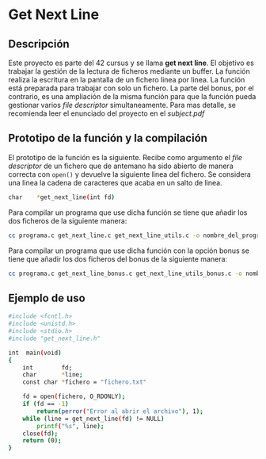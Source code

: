 # Get Next Line

## Descripción

Este proyecto es parte del 42 cursus y se llama **get next line**. El objetivo es trabajar la gestión de la lectura de ficheros mediante un buffer. La función realiza la escritura en la pantalla de un fichero linea por linea. La función está preparada para trabajar con solo un fichero. La parte del bonus, por el contrario, es una ampliación de la misma función para que la función pueda gestionar varios _file descriptor_ simultaneamente. Para mas detalle, se recomienda leer el enunciado del proyecto en el _subject.pdf_

## Prototipo de la función y la compilación
El prototipo de la función es la siguiente. Recibe como argumento el _file descriptor_ de un fichero que de antemano ha sido abierto de manera correcta con `open()` y devuelve la siguiente linea del fichero. Se considera una linea la cadena de caracteres que acaba en un salto de linea.

```sh
char	*get_next_line(int fd)
```
Para compilar un programa que use dicha función se tiene que añadir los dos ficheros de la siguiente manera:

```sh
cc programa.c get_next_line.c get_next_line_utils.c -o nombre_del_programa.c
```
Para compilar un programa que use dicha función con la opción bonus se tiene que añadir los dos ficheros del bonus de la siguiente manera:

```sh
cc programa.c get_next_line_bonus.c get_next_line_utils_bonus.c -o nombre_del_programa.c
```
## Ejemplo de uso

```sh
#include <fcntl.h>
#include <unistd.h>
#include <stdio.h>
#include "get_next_line.h"

int  main(void)
{
    int        fd;
    char       *line;
    const char *fichero = "fichero.txt"

    fd = open(fichero, O_RDONLY);
    if (fd == -1)
        return(perror("Error al abrir el archivo"), 1);
    while (line = get_next_line(fd) != NULL)
        printf("%s", line);
    close(fd);
    return (0);
}
```

